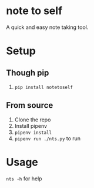 # note to self
A quick and easy note taking tool.

# Setup

## Though pip
1. `pip install notetoself`

## From source
1. Clone the repo
2. Install pipenv
3. `pipenv install`
4. `pipenv run ./nts.py` to run

# Usage
`nts -h` for help

